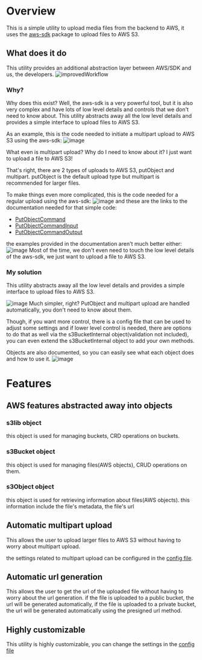 # Overview

This is a simple utility to upload media files from the backend to AWS, it uses
the [aws-sdk](https://github.com/aws/aws-sdk-js-v3) package to upload files to AWS S3.

## What does it do

This utility provides an additional abstraction layer between AWS/SDK and us, the developers.
![improvedWorkflow](https://user-images.githubusercontent.com/45095604/232671230-cdb220c5-ad33-48a4-a42a-b3a89a1acca8.png)

### Why?

Why does this exist? Well, the aws-sdk is a very powerful tool, but it is also very complex and have lots of low level
details and controls that we don't need to know about. This utility abstracts away all the low level details and
provides a simple interface to upload files to AWS S3.

As an example, this is the code needed to initiate a multipart upload to AWS S3 using the aws-sdk:
![image](https://user-images.githubusercontent.com/45095604/232673219-c30f859d-b173-47ee-80f1-8eb0b30eb7f6.png)

What even is multipart upload? Why do I need to know about it? I just want to upload a file to AWS S3!

That's right, there are 2 types of uploads to AWS S3, putObject and multipart. putObject is the default upload type but
multipart is recommended for larger files.

To make things even more complicated, this is the code needed for a regular upload using the aws-sdk:
![image](https://user-images.githubusercontent.com/45095604/232674121-173f7262-c609-4a64-b01d-7368b6cb0a8d.png)
and these are the links to the documentation needed for that simple code:

- [PutObjectCommand](https://docs.aws.amazon.com/AWSJavaScriptSDK/v3/latest/clients/client-s3/classes/putobjectcommand.html)
- [PutObjectCommandInput](https://docs.aws.amazon.com/AWSJavaScriptSDK/v3/latest/clients/client-s3/interfaces/putobjectcommandinput.html)
- [PutObjectCommandOutput](https://docs.aws.amazon.com/AWSJavaScriptSDK/v3/latest/clients/client-s3/interfaces/putobjectcommandoutput.html)

the examples provided in the documentation aren't much better either:
![image](https://user-images.githubusercontent.com/45095604/232674651-99557456-1841-4dc1-ac6c-af7d6ae206ca.png)
Most of the time, we don't even need to touch the low level details of the aws-sdk, we just want to upload a file to AWS
S3.

### My solution

This utility abstracts away all the low level details and provides a simple interface to upload files to AWS S3.

![image](https://user-images.githubusercontent.com/45095604/232680004-be3abeed-ff6c-4964-a8d2-7abe99be07f3.png)
Much simpler, right?
PutObject and multipart upload are handled automatically, you don't need to know about them.

Though, if you want more control, there is a config file that can be used to adjust some settings and if lower level
control is needed, there are options to do that as well via the s3BucketInternal object(validation not included), you
can even extend the s3BucketInternal object to add your own methods.

Objects are also documented, so you can easily see what each object does and how to use it.
![image](https://user-images.githubusercontent.com/45095604/232681313-5abd06ea-6f40-48cc-9cf1-0b5941d4495f.png)

# Features

## AWS features abstracted away into objects

### s3lib object

this object is used for managing buckets, CRD operations on buckets.

### s3Bucket object

this object is used for managing files(AWS objects), CRUD operations on them.

### s3Object object

this object is used for retrieving information about files(AWS objects).
this information include the file's metadata, the file's url

## Automatic multipart upload

This allows the user to upload larger files to AWS S3 without having to worry about multipart upload.

the settings related to multipart upload can be configured in the [config file](/Backend/utils/s3-simplified/utils/configTemplate.ts).

## Automatic url generation

This allows the user to get the url of the uploaded file without having to worry about the url generation.
if the file is uploaded to a public bucket, the url will be generated automatically, if the file is uploaded to a
private bucket, the url will be generated automatically using the presigned url method.

## Highly customizable

This utility is highly customizable, you can change the settings in
the [config file](/Backend/utils/s3-simplified/utils/configTemplate.ts)
